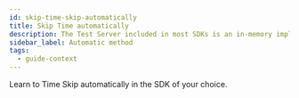 ```yaml
---
id: skip-time-skip-automatically
title: Skip Time automatically
description: The Test Server included in most SDKs is an in-memory implementation of Temporal Server that supports skipping time.
sidebar_label: Automatic method
tags:
  - guide-context
---
```


Learn to Time Skip automatically in the SDK of your choice.
